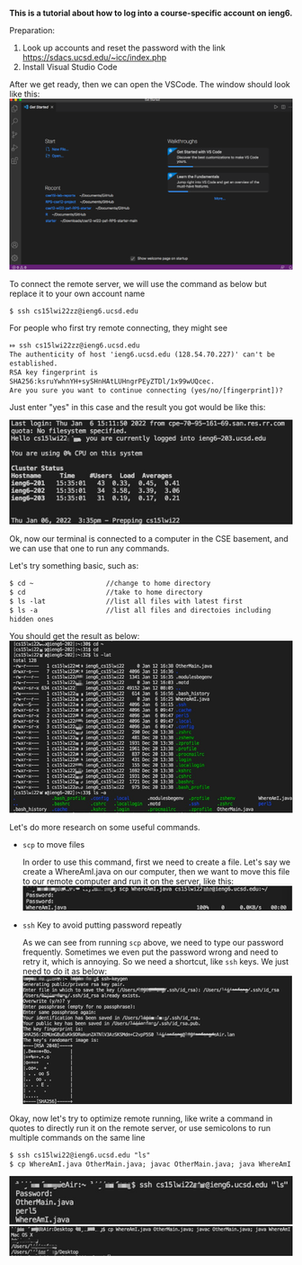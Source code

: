 **This is a tutorial about how to log into a course-specific account on ieng6.**


Preparation:
1. Look up accounts and reset the password with the link https://sdacs.ucsd.edu/~icc/index.php
2. Install Visual Studio Code

After we get ready, then we can open the VSCode. The window should look like this:
![Image](https://github.com/YGnina/cse15l-lab-reports/blob/main/pictures/vscode.png)


To connect the remote server, we will use the command as below but replace it to your own account name
``` 
$ ssh cs15lwi22zz@ieng6.ucsd.edu
```

For people who first try remote connecting, they might see
  
  ```
  ⤇ ssh cs15lwi22zz@ieng6.ucsd.edu
  The authenticity of host 'ieng6.ucsd.edu (128.54.70.227)' can't be established.
  RSA key fingerprint is SHA256:ksruYwhnYH+sySHnHAtLUHngrPEyZTDl/1x99wUQcec.
  Are you sure you want to continue connecting (yes/no/[fingerprint])? 
  ```
  
Just enter "yes" in this case and the result you got would be like this:

![Image](https://github.com/YGnina/cse15l-lab-reports/blob/main/pictures/code1.jpg)

Ok, now our terminal is connected to a computer in the CSE basement, and we can use that one to run any commands.

Let's try something basic, such as:
``` 
$ cd ~                  //change to home directory
$ cd                    //take to home directory
$ ls -lat               //list all files with latest first
$ ls -a                 //list all files and directoies including hidden ones
```
You should get the result as below:
![Image](https://github.com/YGnina/cse15l-lab-reports/blob/main/pictures/other.jpg)


Let's do more research on some useful commands.

- `scp` to move files

  In order to use this command, first we need to create a file. Let's say we create a WhereAmI.java on our computer, then we want to move this file to our remote     computer and run it on the server, like this:
  ![Image](https://github.com/YGnina/cse15l-lab-reports/blob/main/pictures/scp.jpg)


- `ssh` Key to avoid putting password repeatly

  As we can see from running `scp` above, we need to type our password frequently. Sometimes we even put the password wrong and need to retry it, which is annoying. So we need a shortcut, like `ssh` keys. We just need to do it as below:
  ![Image](https://github.com/YGnina/cse15l-lab-reports/blob/main/pictures/ssh.jpg)
  
Okay, now let's try to optimize remote running, like write a command in quotes  to directly run it on the remote server, or use semicolons to run multiple commands on the same line
``` 
$ ssh cs15lwi22@ieng6.ucsd.edu "ls"
$ cp WhereAmI.java OtherMain.java; javac OtherMain.java; java WhereAmI
``` 

 ![Image](https://github.com/YGnina/cse15l-lab-reports/blob/main/pictures/part7.jpg)
 ![Image](https://github.com/YGnina/cse15l-lab-reports/blob/main/pictures/part7'.jpg)
 
